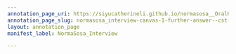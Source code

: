 ```yaml
---
annotation_page_uri: https://siyucatherineli.github.io/normasosa__OralHistory/annotations/normasosa_interview-canvas-1-further-answer--cst-had-a-spanish-language-tabloid-named--pacino--and-named-sosa-as-the-editor--but-the-local-spanish-newspaper-hated-that--because-they-hated-the-competitions-.json
annotation_page_slug: normasosa_interview-canvas-1-further-answer--cst-had-a-spanish-language-tabloid-named--pacino--and-named-sosa-as-the-editor--but-the-local-spanish-newspaper-hated-that--because-they-hated-the-competitions-
layout: annotation_page
manifest_label: NormaSosa_Interview

---
```

